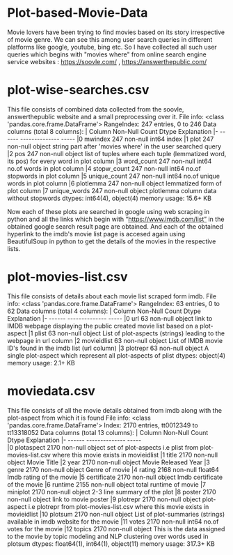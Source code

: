 # Plot-based-Movie-Data
Movie lovers have been trying to find movies based on its story irrespective of movie genre. We can see this among user search queries in different platforms like google, youtube, bing etc. So I have collected all such user queries which begins with "movies where" from online search engine service websites : https://soovle.com/ , https://answerthepublic.com/ 

# plot-wise-searches.csv
This file consists of combined data collected from the soovle, answerthepublic website and a small preprocessing over it.
File info:
<class 'pandas.core.frame.DataFrame'>
RangeIndex: 247 entries, 0 to 246
Data columns (total 8 columns):
 |   Column        Non-Null Count  Dtype      Explanation
 |-  ------        --------------  ----- 
 |0   mwindex       247 non-null    int64      index
 |1   plot          247 non-null    object     string part after 'movies where' in the user searched query
 |2   pos           247 non-null    object     list of tuples where each tuple (lemmatized word, its pos) for every word in plot column
 |3   word_count    247 non-null    int64      no.of words in plot column
 |4   stopw_count   247 non-null    int64      no.of stopwords in plot column
 |5   unique_count  247 non-null    int64      no.of unique words in plot column
 |6   plotlemma     247 non-null    object     lemmatized form of plot column
 |7   unique_words  247 non-null    object     plotlemma column data without stopwords
dtypes: int64(4), object(4)
memory usage: 15.6+ KB

Now each of these plots are searched in google using web scraping in python and all the links which begin with “https://www.imdb.com/list” in the obtained google search result page are obtained. And each of the obtained hyperlink to the imdb's movie list page is accesed again using BeautifulSoup in python to get the details of the movies in the respective lists.

# plot-movies-list.csv
This file consists of details about each movie list scraped form imdb.
File info:
<class 'pandas.core.frame.DataFrame'>
RangeIndex: 63 entries, 0 to 62
Data columns (total 4 columns):
 |   Column       Non-Null Count  Dtype     Explanation
 |-  ------       --------------  ----- 
 |0   url          63 non-null     object    link to IMDB webpage displaying the public created movie list based on a plot-aspect
 |1   plist        63 non-null     object    List of plot-aspects (strings) leading to the webpage in url column
 |2   movieidlist  63 non-null     object    List of IMDB movie ID's found in the imdb list (url column)
 |3   plotrepr     63 non-null     object    A single plot-aspect which represent all plot-aspects of plist
dtypes: object(4)
memory usage: 2.1+ KB

# moviedata.csv
This file consists of all the movie details obtained from imdb along with the plot-aspect from which it is found
File info:
<class 'pandas.core.frame.DataFrame'>
Index: 2170 entries, tt0012349 to tt13318052
Data columns (total 13 columns):
 |   Column       Non-Null Count  Dtype     Explanation
 |-  ------       --------------  -----  
 |0   plotaspect   2170 non-null   object    set of plot-aspects i.e plist from plot-movies-list.csv where this movie exists in movieidlist
 |1   title        2170 non-null   object    Movie Title
 |2   year         2170 non-null   object    Movie Released Year
 |3   genre        2170 non-null   object    Genre of movie
 |4   rating       2168 non-null   float64   Imdb rating of the movie
 |5   certificate  2170 non-null   object    Imdb certificate of the movie
 |6   runtime      2155 non-null   object     total runtime of movie
 |7   miniplot     2170 non-null   object    2-3 line summary of the plot
 |8   poster       2170 non-null   object    link to movie poster
 |9   plotrepr     2170 non-null   object    plot-aspect i.e plotrepr from plot-movies-list.csv where this movie exists in movieidlist
 |10  plotsum      2170 non-null   object    List of plot-summaries (strings) available in imdb website for the movie
 |11  votes        2170 non-null   int64     no.of votes for the movie
 |12  topics       2170 non-null   object    This is the data assigned to the movie by topic modeling and NLP clustering over words used in plotsum
dtypes: float64(1), int64(1), object(11)
memory usage: 317.3+ KB
